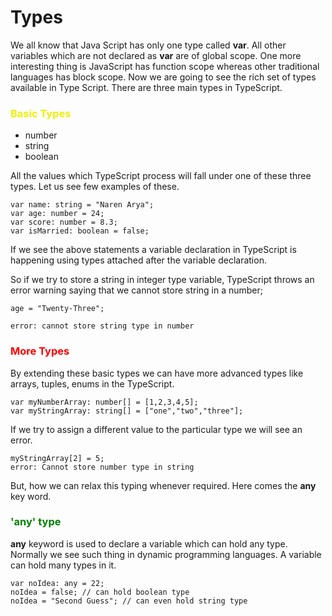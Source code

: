 # Types 

We all know that Java Script has only one type called <b>var</b>. All other variables which are not declared as <b>var</b> are of global scope. One more interesting thing is JavaScript has function scope whereas other traditional languages has block scope. Now we are going to see the rich set of types available in Type Script. There are three main types in TypeScript.

### <span style="color:#eff000;">Basic Types</span>

* number
* string
* boolean

All the values which TypeScript process will fall under one of these three types. Let us see few examples of these.

```             
var name: string = "Naren Arya";
var age: number = 24;
var score: number = 8.3;
var isMarried: boolean = false;

```
If we see the above statements a variable declaration in TypeScript is happening using types attached after the variable declaration.

So if we try to store a string in integer type variable, TypeScript throws an error warning saying that we cannot store string in a number;

```
age = "Twenty-Three";

error: cannot store string type in number
```

### <span style="color:red;">More Types</span>
By extending these basic types we can have more advanced types like arrays, tuples, enums in the TypeScript.

```
var myNumberArray: number[] = [1,2,3,4,5];
var myStringArray: string[] = ["one","two","three"];
```
If we try to assign a different value to the particular type we will see an error.

```
myStringArray[2] = 5;
error: Cannot store number type in string
```

But, how we can relax this typing whenever required. Here comes the <b>any</b> key word.

### <span style="color:green;">'any' type</span>
<b>any</b> keyword is used to declare a variable which can hold any type. Normally we see such thing in dynamic programming languages. A variable can hold many types in it.
```
var noIdea: any = 22;
noIdea = false; // can hold boolean type
noIdea = "Second Guess"; // can even hold string type
```
